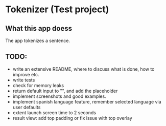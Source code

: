 # Tokenizer (Test project)
## What this app doess
The app tokenizes a sentence.

## TODO:
- write an extensive README, where to discuss what is done, how to improve etc.
- write tests
- check for memory leaks
- return default input to "", and add the placeholder
- implement screenshots and good examples.
- implement spanish language feature, remember selected language via user defaults
- extent launch screen time to 2 seconds
- result view: add top padding or fix issue with top overlay